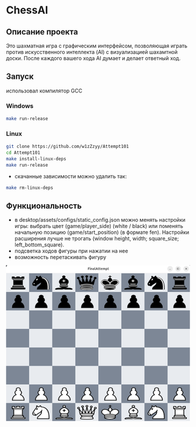 # ChessAI 

## Описание проекта 
Это шахматная игра с графическим интерфейсом, позволяющая играть против искусственного интеллекта (AI) с визуализацией шахамтной доски. После каждого вашего хода AI думает и делает ответный ход.

## Запуск 
использовал компилятор GCC

### Windows
```bash 
make run-release
```
### Linux 
```bash
git clone https://github.com/w1zZzyy/Attempt101 
cd Attempt101
make install-linux-deps 
make run-release
```
- скачанные зависимости можно удалить так: 
```bash 
make rm-linux-deps 
```


## Функциональность 
- в desktop/assets/configs/static_config.json можно менять настройки игры: выбрать цвет (game/player_side) (white / black) или поменять начальную позицию (game/start_position) (в формате fen). Настройки расширения лучше не трогать (window height, width; square_size; left_bottom_square).
- подсветка ходов фигуры при нажатии на нее
- возможность перетаскивать фигуру

![Окно Игры](docs/game_window_inital.png)